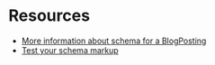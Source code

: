 Resources
==========

- [More information about schema for a BlogPosting](http://schema.org/BlogPosting)
- [Test your schema markup](https://search.google.com/structured-data/testing-tool)

